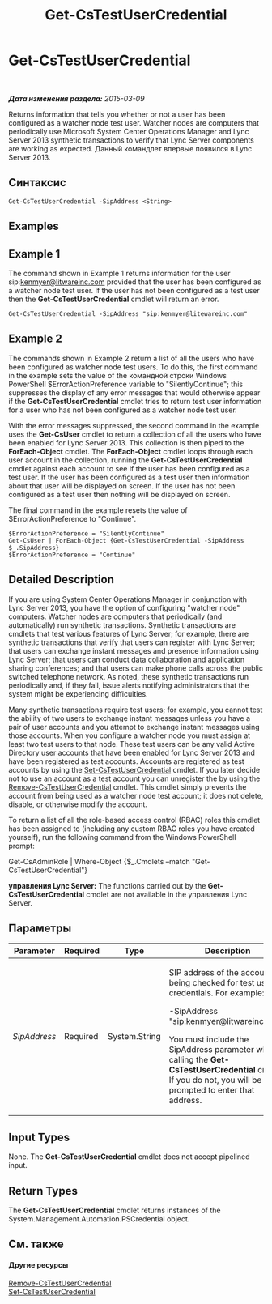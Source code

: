 ﻿---
title: Get-CsTestUserCredential
TOCTitle: Get-CsTestUserCredential
ms:assetid: 2af8d526-005c-40fb-957c-5b2ee5bce432
ms:mtpsurl: https://technet.microsoft.com/ru-ru/library/JJ204759(v=OCS.15)
ms:contentKeyID: 49309277
ms.date: 05/19/2016
mtps_version: v=OCS.15
ms.translationtype: HT
---

# Get-CsTestUserCredential

 

_**Дата изменения раздела:** 2015-03-09_

Returns information that tells you whether or not a user has been configured as a watcher node test user. Watcher nodes are computers that periodically use Microsoft System Center Operations Manager and Lync Server 2013 synthetic transactions to verify that Lync Server components are working as expected. Данный командлет впервые появился в Lync Server 2013.

## Синтаксис

    Get-CsTestUserCredential -SipAddress <String>

## Examples

## Example 1

The command shown in Example 1 returns information for the user sip:kenmyer@litwareinc.com provided that the user has been configured as a watcher node test user. If the user has not been configured as a test user then the **Get-CsTestUserCredential** cmdlet will return an error.

    Get-CsTestUserCredential -SipAddress "sip:kenmyer@litewareinc.com"

## Example 2

The commands shown in Example 2 return a list of all the users who have been configured as watcher node test users. To do this, the first command in the example sets the value of the командной строки Windows PowerShell $ErrorActionPreference variable to "SilentlyContinue"; this suppresses the display of any error messages that would otherwise appear if the **Get-CsTestUserCredential** cmdlet tries to return test user information for a user who has not been configured as a watcher node test user.

With the error messages suppressed, the second command in the example uses the **Get-CsUser** cmdlet to return a collection of all the users who have been enabled for Lync Server 2013. This collection is then piped to the **ForEach-Object** cmdlet. The **ForEach-Object** cmdlet loops through each user account in the collection, running the **Get-CsTestUserCredential** cmdlet against each account to see if the user has been configured as a test user. If the user has been configured as a test user then information about that user will be displayed on screen. If the user has not been configured as a test user then nothing will be displayed on screen.

The final command in the example resets the value of $ErrorActionPreference to "Continue".

    $ErrorActionPreference = "SilentlyContinue"
    Get-CsUser | ForEach-Object {Get-CsTestUserCredential -SipAddress $_.SipAddress}
    $ErrorActionPreference = "Continue"

## Detailed Description

If you are using System Center Operations Manager in conjunction with Lync Server 2013, you have the option of configuring "watcher node" computers. Watcher nodes are computers that periodically (and automatically) run synthetic transactions. Synthetic transactions are cmdlets that test various features of Lync Server; for example, there are synthetic transactions that verify that users can register with Lync Server; that users can exchange instant messages and presence information using Lync Server; that users can conduct data collaboration and application sharing conferences; and that users can make phone calls across the public switched telephone network. As noted, these synthetic transactions run periodically and, if they fail, issue alerts notifying administrators that the system might be experiencing difficulties.

Many synthetic transactions require test users; for example, you cannot test the ability of two users to exchange instant messages unless you have a pair of user accounts and you attempt to exchange instant messages using those accounts. When you configure a watcher node you must assign at least two test users to that node. These test users can be any valid Active Directory user accounts that have been enabled for Lync Server 2013 and have been registered as test accounts. Accounts are registered as test accounts by using the [Set-CsTestUserCredential](set-cstestusercredential.md) cmdlet. If you later decide not to use an account as a test account you can unregister the by using the [Remove-CsTestUserCredential](remove-cstestusercredential.md) cmdlet. This cmdlet simply prevents the account from being used as a watcher node test account; it does not delete, disable, or otherwise modify the account.

To return a list of all the role-based access control (RBAC) roles this cmdlet has been assigned to (including any custom RBAC roles you have created yourself), run the following command from the Windows PowerShell prompt:

Get-CsAdminRole | Where-Object {$\_.Cmdlets –match "Get-CsTestUserCredential"}

**управления Lync Server:** The functions carried out by the **Get-CsTestUserCredential** cmdlet are not available in the управления Lync Server.

## Параметры


<table>
<colgroup>
<col style="width: 25%" />
<col style="width: 25%" />
<col style="width: 25%" />
<col style="width: 25%" />
</colgroup>
<thead>
<tr class="header">
<th>Parameter</th>
<th>Required</th>
<th>Type</th>
<th>Description</th>
</tr>
</thead>
<tbody>
<tr class="odd">
<td><p><em>SipAddress</em></p></td>
<td><p>Required</p></td>
<td><p>System.String</p></td>
<td><p>SIP address of the account being checked for test user credentials. For example:</p>
<p>-SipAddress &quot;sip:kenmyer@litwareinc.com&quot;</p>
<p>You must include the SipAddress parameter when calling the <strong>Get-CsTestUserCredential</strong> cmdlet. If you do not, you will be prompted to enter that address.</p></td>
</tr>
</tbody>
</table>


## Input Types

None. The **Get-CsTestUserCredential** cmdlet does not accept pipelined input.

## Return Types

The **Get-CsTestUserCredential** cmdlet returns instances of the System.Management.Automation.PSCredential object.

## См. также

#### Другие ресурсы

[Remove-CsTestUserCredential](remove-cstestusercredential.md)  
[Set-CsTestUserCredential](set-cstestusercredential.md)

